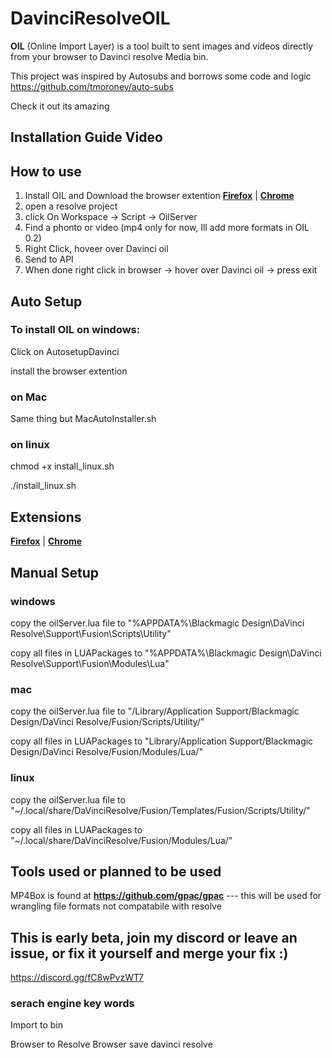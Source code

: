 # DavinciResolveOIL
**OIL** (Online Import Layer) is a tool built to sent images and videos directly from your browser to Davinci resolve Media bin.

This project was inspired by Autosubs and borrows some code and logic
https://github.com/tmoroney/auto-subs

Check it out its amazing


## Installation Guide Video 



## How to use
1. Install OIL and Download the browser extention **[Firefox](https://addons.mozilla.org/en-US/firefox/addon/davinchi-oil/)** | **[Chrome](https://chromewebstore.google.com/detail/davinchi-oil/akjgkdnifpjpjkhfajnmbeegkkaipeko?authuser=0&hl=en)**
2. open a resolve project
3. click On Workspace -> Script -> OilServer
4. Find a phonto or video (mp4 only for now, Ill add more formats in OIL 0.2)
5. Right Click, hoveer over Davinci oil
6. Send to API
7. When done right click in browser -> hover over Davinci oil -> press exit
   
## Auto Setup

### To install OIL on windows:
Click on AutosetupDavinci

install the browser extention 

### on Mac
Same thing but MacAutoInstaller.sh

### on linux 
chmod +x install_linux.sh

./install_linux.sh


## Extensions

**[Firefox](https://addons.mozilla.org/en-US/firefox/addon/davinchi-oil/)** | **[Chrome](https://chromewebstore.google.com/detail/davinchi-oil/akjgkdnifpjpjkhfajnmbeegkkaipeko?authuser=0&hl=en)**


 
## Manual Setup
### windows
copy the oilServer.lua file to "%APPDATA%\Blackmagic Design\DaVinci Resolve\Support\Fusion\Scripts\Utility\"

copy all files in LUAPackages to "%APPDATA%\Blackmagic Design\DaVinci Resolve\Support\Fusion\Modules\Lua\"

### mac
copy the oilServer.lua file to "/Library/Application Support/Blackmagic Design/DaVinci Resolve/Fusion/Scripts/Utility/"

copy all files in LUAPackages to "Library/Application Support/Blackmagic Design/DaVinci Resolve/Fusion/Modules/Lua/"

### linux 
copy the oilServer.lua file to "~/.local/share/DaVinciResolve/Fusion/Templates/Fusion/Scripts/Utility/"

copy all files in LUAPackages to "~/.local/share/DaVinciResolve/Fusion/Modules/Lua/"



## Tools used or planned to be used
MP4Box is found at **https://github.com/gpac/gpac**  --- this will be used for wrangling file formats not compatabile with resolve

## This is early beta, join my discord or leave an issue, or fix it yourself and merge your fix :)
https://discord.gg/fC8wPvzWT7


### serach engine key words

Import to bin

Browser to Resolve
Browser save davinci resolve
